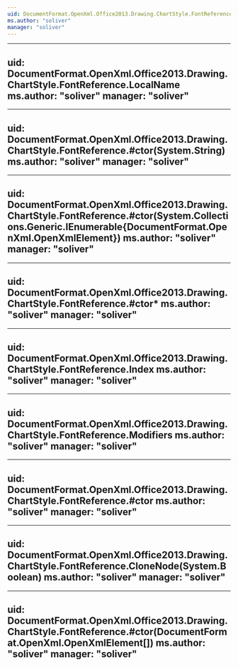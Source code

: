 ```yaml
---
uid: DocumentFormat.OpenXml.Office2013.Drawing.ChartStyle.FontReference
ms.author: "soliver"
manager: "soliver"
---
```


---
uid: DocumentFormat.OpenXml.Office2013.Drawing.ChartStyle.FontReference.LocalName
ms.author: "soliver"
manager: "soliver"
---

---
uid: DocumentFormat.OpenXml.Office2013.Drawing.ChartStyle.FontReference.#ctor(System.String)
ms.author: "soliver"
manager: "soliver"
---

---
uid: DocumentFormat.OpenXml.Office2013.Drawing.ChartStyle.FontReference.#ctor(System.Collections.Generic.IEnumerable{DocumentFormat.OpenXml.OpenXmlElement})
ms.author: "soliver"
manager: "soliver"
---

---
uid: DocumentFormat.OpenXml.Office2013.Drawing.ChartStyle.FontReference.#ctor*
ms.author: "soliver"
manager: "soliver"
---

---
uid: DocumentFormat.OpenXml.Office2013.Drawing.ChartStyle.FontReference.Index
ms.author: "soliver"
manager: "soliver"
---

---
uid: DocumentFormat.OpenXml.Office2013.Drawing.ChartStyle.FontReference.Modifiers
ms.author: "soliver"
manager: "soliver"
---

---
uid: DocumentFormat.OpenXml.Office2013.Drawing.ChartStyle.FontReference.#ctor
ms.author: "soliver"
manager: "soliver"
---

---
uid: DocumentFormat.OpenXml.Office2013.Drawing.ChartStyle.FontReference.CloneNode(System.Boolean)
ms.author: "soliver"
manager: "soliver"
---

---
uid: DocumentFormat.OpenXml.Office2013.Drawing.ChartStyle.FontReference.#ctor(DocumentFormat.OpenXml.OpenXmlElement[])
ms.author: "soliver"
manager: "soliver"
---
